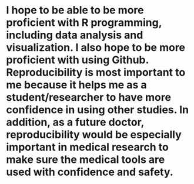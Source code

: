 # I hope to be able to be more proficient with R programming, including data analysis and visualization. I also hope to be more proficient with using Github. Reproducibility is most important to me because it helps me as a student/researcher to have more confidence in using other studies. In addition, as a future doctor, reproducibility would be especially important in medical research to make sure the medical tools are used with confidence and safety.

